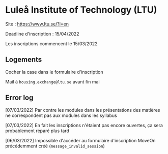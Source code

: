 # Luleå Institute of Technology (LTU)

Site : https://www.ltu.se/?l=en

Deadline d'inscription : 15/04/2022

Les inscriptions commencent le 15/03/2022

## Logements

Cocher la case dans le formulaire d'inscription

Mail à `housing.exchange@ltu.se` avant fin mai

## Error log

[07/03/2022] Par contre les modules dans les présentations des matières ne correspondent pas aux modules dans les syllabus

[07/03/2022] En fait les inscriptions n'étaient pas encore ouvertes, ça sera probablement réparé plus tard

[06/03/2022] Impossible d'accéder au formulaire d'inscription MoveOn précédemment créé (`message_invalid_session`)

